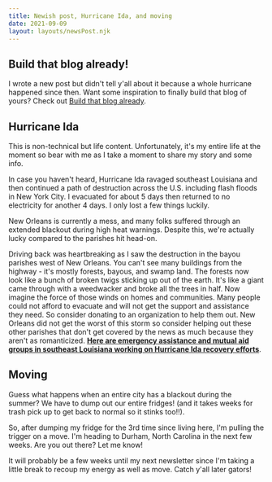 ```yaml
---
title: Newish post, Hurricane Ida, and moving
date: 2021-09-09
layout: layouts/newsPost.njk
---
```

<h2>Build that blog already!</h2>
<p>I wrote a new post but didn't tell y'all about it because a whole hurricane happened since then. Want some inspiration to finally build that blog of yours? Check out <a href="https://sia.codes/posts/build-that-blog-already/">Build that blog already</a>.</p><h2>Hurricane Ida</h2><p>This is non-technical but life content. Unfortunately, it's my entire life at the moment so bear with me as I take a moment to share my story and some info.</p><p>In case you haven't heard, Hurricane Ida ravaged southeast Louisiana and then continued a path of destruction across the U.S. including flash floods in New York City. I evacuated for about 5 days then returned to no electricity for another 4 days. I only lost a few things luckily. </p><p>New Orleans is currently a mess, and many folks suffered through an extended blackout during high heat warnings. Despite this, we're actually lucky compared to the parishes hit head-on.</p><p>Driving back was heartbreaking as I saw the destruction in the bayou parishes west of New Orleans. You can't see many buildings from the highway - it's mostly forests, bayous, and swamp land. The forests now look like a bunch of broken twigs sticking up out of the earth. It's like a giant came through with a weedwacker and broke all the trees in half. Now imagine the force of those winds on homes and communities. Many people could not afford to evacuate and will not get the support and assistance they need. So consider donating to an organization to help them out. New Orleans did not get the worst of this storm so consider helping out these other parishes that don't get covered by the news as much because they aren't as romanticized. <strong><a href="https://www.nola.com/gambit/news/the_latest/article_f96d8ef6-0b5b-11ec-a670-ef3a3c4b7d37.html">Here are emergency assistance and mutual aid groups in southeast Louisiana working on Hurricane Ida recovery efforts</a></strong>.</p><h2>Moving</h2><p>Guess what happens when an entire city has a blackout during the summer? We have to dump out our entire fridges! (and it takes weeks for trash pick up to get back to normal so it stinks too!!).</p><p>So, after dumping my fridge for the 3rd time since living here, I'm pulling the trigger on a move. I'm heading to Durham, North Carolina in the next few weeks. Are you out there? Let me know!</p><p>It will probably be a few weeks until my next newsletter since I'm taking a little break to recoup my energy as well as move. Catch y'all later gators!</p>
